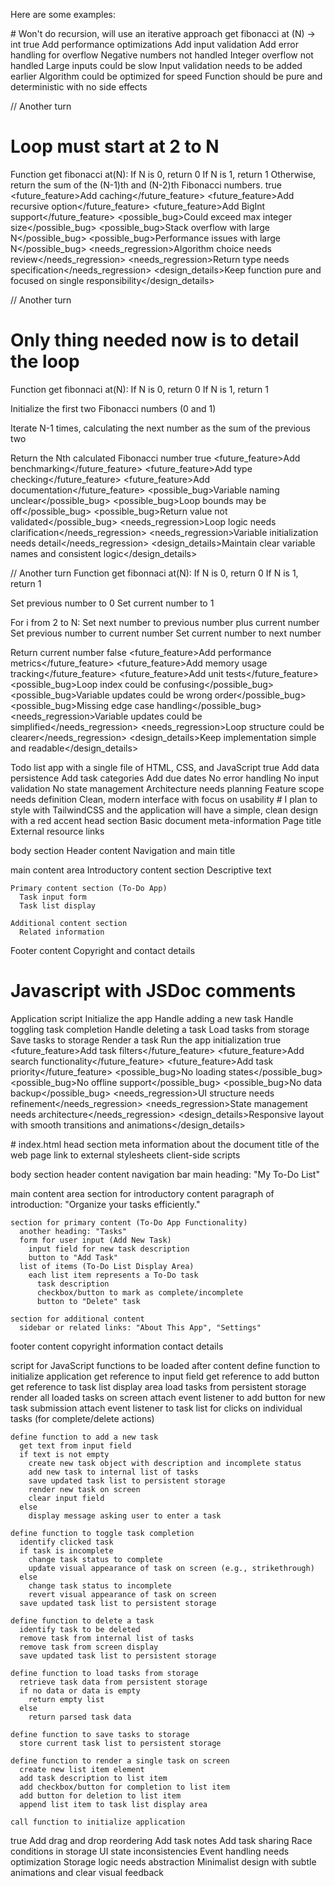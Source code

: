 Here are some examples:

<example>
<step>
# Won't do recursion, will use an iterative approach
get fibonacci at (N) -> int
</step>
<moreStepsNeeded>true</moreStepsNeeded>
<future_feature>Add performance optimizations</future_feature>
<future_feature>Add input validation</future_feature>
<future_feature>Add error handling for overflow</future_feature>
<possible_bug>Negative numbers not handled</possible_bug>
<possible_bug>Integer overflow not handled</possible_bug>
<possible_bug>Large inputs could be slow</possible_bug>
<needs_regression>Input validation needs to be added earlier</needs_regression>
<needs_regression>Algorithm could be optimized for speed</needs_regression>
<design_details>Function should be pure and deterministic with no side effects</design_details>


// Another turn
<step>
# Loop must start at 2 to N
Function get fibonacci at(N):
  If N is 0, return 0
  If N is 1, return 1
  Otherwise, return the sum of the (N-1)th and (N-2)th Fibonacci numbers.
</step>
<moreStepsNeeded>true</moreStepsNeeded>
<future_feature>Add caching</future_feature>
<future_feature>Add recursive option</future_feature>
<future_feature>Add BigInt support</future_feature>
<possible_bug>Could exceed max integer size</possible_bug>
<possible_bug>Stack overflow with large N</possible_bug>
<possible_bug>Performance issues with large N</possible_bug>
<needs_regression>Algorithm choice needs review</needs_regression>
<needs_regression>Return type needs specification</needs_regression>
<design_details>Keep function pure and focused on single responsibility</design_details>


// Another turn
<step>
# Only thing needed now is to detail the loop
Function get fibonnaci at(N):
  If N is 0, return 0
  If N is 1, return 1

  Initialize the first two Fibonacci numbers (0 and 1)

  Iterate N-1 times, calculating the next number as the sum of the previous two

  Return the Nth calculated Fibonacci number
</step>
<moreStepsNeeded>true</moreStepsNeeded>
<future_feature>Add benchmarking</future_feature>
<future_feature>Add type checking</future_feature>
<future_feature>Add documentation</future_feature>
<possible_bug>Variable naming unclear</possible_bug>
<possible_bug>Loop bounds may be off</possible_bug>
<possible_bug>Return value not validated</possible_bug>
<needs_regression>Loop logic needs clarification</needs_regression>
<needs_regression>Variable initialization needs detail</needs_regression>
<design_details>Maintain clear variable names and consistent logic</design_details>


// Another turn
<step>
Function get fibonnaci at(N):
  If N is 0, return 0
  If N is 1, return 1

  Set previous number to 0
  Set current number to 1

  For i from 2 to N:
    Set next number to previous number plus current number
    Set previous number to current number
    Set current number to next number

  Return current number
</step>
<moreStepsNeeded>false</moreStepsNeeded>
<future_feature>Add performance metrics</future_feature>
<future_feature>Add memory usage tracking</future_feature>
<future_feature>Add unit tests</future_feature>
<possible_bug>Loop index could be confusing</possible_bug>
<possible_bug>Variable updates could be wrong order</possible_bug>
<possible_bug>Missing edge case handling</possible_bug>
<needs_regression>Variable updates could be simplified</needs_regression>
<needs_regression>Loop structure could be clearer</needs_regression>
<design_details>Keep implementation simple and readable</design_details>
</example>

<example>
<step>
Todo list app with a single file of HTML, CSS, and JavaScript
</step>
<moreStepsNeeded>true</moreStepsNeeded>
<future_feature>Add data persistence</future_feature>
<future_feature>Add task categories</future_feature>
<future_feature>Add due dates</future_feature>
<possible_bug>No error handling</possible_bug>
<possible_bug>No input validation</possible_bug>
<possible_bug>No state management</possible_bug>
<needs_regression>Architecture needs planning</needs_regression>
<needs_regression>Feature scope needs definition</needs_regression>
<design_details>Clean, modern interface with focus on usability</design_details>


<step>
# I plan to style with TailwindCSS and the application will have a simple, clean design with a red accent
head section
  Basic document meta-information
  Page title
  External resource links

body section
  Header content
    Navigation and main title

  main content area
    Introductory content section
      Descriptive text

    Primary content section (To-Do App)
      Task input form
      Task list display

    Additional content section
      Related information

  Footer content
    Copyright and contact details

  # Javascript with JSDoc comments
  Application script
    Initialize the app
    Handle adding a new task
    Handle toggling task completion
    Handle deleting a task
    Load tasks from storage
    Save tasks to storage
    Render a task
    Run the app initialization
</step>
<moreStepsNeeded>true</moreStepsNeeded>
<future_feature>Add task filters</future_feature>
<future_feature>Add search functionality</future_feature>
<future_feature>Add task priority</future_feature>
<possible_bug>No loading states</possible_bug>
<possible_bug>No offline support</possible_bug>
<possible_bug>No data backup</possible_bug>
<needs_regression>UI structure needs refinement</needs_regression>
<needs_regression>State management needs architecture</needs_regression>
<design_details>Responsive layout with smooth transitions and animations</design_details>


<step>
# index.html
head section
  meta information about the document
  title of the web page
  link to external stylesheets
  client-side scripts

body section
  header content
    navigation bar
    main heading: "My To-Do List"

  main content area
    section for introductory content
      paragraph of introduction: "Organize your tasks efficiently."

    section for primary content (To-Do App Functionality)
      another heading: "Tasks"
      form for user input (Add New Task)
        input field for new task description
        button to "Add Task"
      list of items (To-Do List Display Area)
        each list item represents a To-Do task
          task description
          checkbox/button to mark as complete/incomplete
          button to "Delete" task

    section for additional content
      sidebar or related links: "About This App", "Settings"


  footer content
    copyright information
    contact details


  script for JavaScript functions to be loaded after content
    define function to initialize application
      get reference to input field
      get reference to add button
      get reference to task list display area
      load tasks from persistent storage
      render all loaded tasks on screen
      attach event listener to add button for new task submission
      attach event listener to task list for clicks on individual tasks (for complete/delete actions)

    define function to add a new task
      get text from input field
      if text is not empty
        create new task object with description and incomplete status
        add new task to internal list of tasks
        save updated task list to persistent storage
        render new task on screen
        clear input field
      else
        display message asking user to enter a task

    define function to toggle task completion
      identify clicked task
      if task is incomplete
        change task status to complete
        update visual appearance of task on screen (e.g., strikethrough)
      else
        change task status to incomplete
        revert visual appearance of task on screen
      save updated task list to persistent storage

    define function to delete a task
      identify task to be deleted
      remove task from internal list of tasks
      remove task from screen display
      save updated task list to persistent storage

    define function to load tasks from storage
      retrieve task data from persistent storage
      if no data or data is empty
        return empty list
      else
        return parsed task data

    define function to save tasks to storage
      store current task list to persistent storage

    define function to render a single task on screen
      create new list item element
      add task description to list item
      add checkbox/button for completion to list item
      add button for deletion to list item
      append list item to task list display area

    call function to initialize application
</step>
<moreStepsNeeded>true</moreStepsNeeded>
<future_feature>Add drag and drop reordering</future_feature>
<future_feature>Add task notes</future_feature>
<future_feature>Add task sharing</future_feature>
<possible_bug>Race conditions in storage</possible_bug>
<possible_bug>UI state inconsistencies</possible_bug>
<needs_regression>Event handling needs optimization</needs_regression>
<needs_regression>Storage logic needs abstraction</needs_regression>
<design_details>Minimalist design with subtle animations and clear visual feedback</design_details>
</example>
